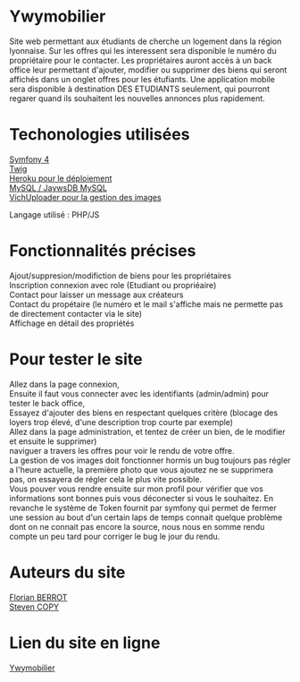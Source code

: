 # Ywymobilier

Site web permettant aux étudiants de cherche un logement dans la région lyonnaise. Sur les offres qui les interessent sera disponible le numéro du propriétaire pour le contacter.
Les propriétaires auront accès à un back office leur permettant d'ajouter, modifier ou supprimer des biens qui seront affichés dans un onglet offres pour les étufiants.
Une application mobile sera disponible à destination DES ETUDIANTS seulement, qui pourront regarer quand ils souhaitent les nouvelles annonces plus rapidement.

# Techonologies utilisées

[Symfony 4](https://symfony.com/)  
[Twig](https://twig.symfony.com/)  
[Heroku pour le déploiement](https://dashboard.heroku.com/)  
[MySQL / JaywsDB MySQL](https://www.jawsdb.com/)  
[VichUploader pour la gestion des images](https://github.com/dustin10/VichUploaderBundle/tree/master/docs)

Langage utilisé : PHP/JS

# Fonctionnalités précises 

Ajout/suppresion/modifiction de biens pour les propriétaires  
Inscription connexion avec role (Etudiant ou propriéaire)  
Contact pour laisser un message aux créateurs  
Contact du propétaire (le numéro et le mail s'affiche mais ne permette pas de directement contacter via le site)  
Affichage en détail des propriétés

# Pour tester le site

Allez dans la page connexion,  
Ensuite il faut vous connecter avec les identifiants (admin/admin) pour tester le back office,  
Essayez d'ajouter des biens en respectant quelques critère (blocage des loyers trop élevé, d'une description trop courte par exemple)  
Allez dans la page administration, et tentez de créer un bien, de le modifier et ensuite le supprimer)  
naviguer a travers les offres pour voir le rendu de votre offre.  
La gestion de vos images doit fonctionner hormis un bug toujours pas régler a l'heure actuelle, la première photo que vous ajoutez ne se supprimera pas, on essayera de régler cela le plus vite possible.  
Vous pouver vous rendre ensuite sur mon profil pour vérifier que vos informations sont bonnes puis vous déconecter si vous le souhaitez.  En revanche le système de Token fournit par symfony qui permet de fermer une session au  bout d'un certain laps de temps connait quelque problème dont on ne connait pas encore la source, nous nous en somme rendu compte un peu tard pour corriger le bug le jour du rendu.

# Auteurs du site 

[Florian BERROT](https://github.com/Flours06)  
[Steven COPY](https://github.com/theejkb)

# Lien du site en ligne

[Ywymobilier](http://ywymobilier.herokuapp.com/)
